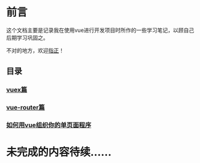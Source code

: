 # 前言
这个文档主要是记录我在使用vue进行开发项目时所作的一些学习笔记，以顾自己后期学习巩固之。

不对的地方，欢迎[指正](https://github.com/woai30231/vue-note/issues)！

## 目录

### [vuex篇](https://github.com/woai30231/vue-note/tree/master/vuex)

### [vue-router篇](https://github.com/woai30231/vue-note/tree/master/vue-router)

### [如何用vue组织你的单页面程序](https://github.com/woai30231/vue-note/tree/master/components)

# 未完成的内容待续……
